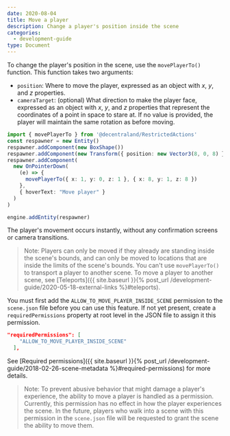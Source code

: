 ```yaml
---
date: 2020-08-04
title: Move a player
description: Change a player's position inside the scene
categories:
  - development-guide
type: Document
---
```


To change the player's position in the scene, use the `movePlayerTo()` function. This function takes two arguments:

- `position`: Where to move the player, expressed as an object with _x_, _y_, and _z_ properties.
- `cameraTarget`: (optional) What direction to make the player face, expressed as an object with _x_, _y_, and _z_ properties that represent the coordinates of a point in space to stare at. If no value is provided, the player will maintain the same rotation as before moving.

```ts
import { movePlayerTo } from '@decentraland/RestrictedActions'
const respawner = new Entity()
respawner.addComponent(new BoxShape())
respawner.addComponent(new Transform({ position: new Vector3(8, 0, 8) }))
respawner.addComponent(
  new OnPointerDown(
    (e) => {
      movePlayerTo({ x: 1, y: 0, z: 1 }, { x: 8, y: 1, z: 8 })
    },
    { hoverText: "Move player" }
  )
)

engine.addEntity(respawner)
```

The player's movement occurs instantly, without any confirmation screens or camera transitions.

> Note: Players can only be moved if they already are standing inside the scene's bounds, and can only be moved to locations that are inside the limits of the scene's bounds. You can't use `movePlayerTo()` to transport a player to another scene. To move a player to another scene, see [Teleports]({{ site.baseurl }}{% post_url /development-guide/2020-05-18-external-links %}#teleports).

You must first add the `ALLOW_TO_MOVE_PLAYER_INSIDE_SCENE` permission to the `scene.json` file before you can use this feature. If not yet present, create a `requiredPermissions` property at root level in the JSON file to assign it this permission.

```json
"requiredPermissions": [
    "ALLOW_TO_MOVE_PLAYER_INSIDE_SCENE"
  ],
```

See [Required permissions]({{ site.baseurl }}{% post_url /development-guide/2018-02-26-scene-metadata %}#required-permissions) for more details.

> Note: To prevent abusive behavior that might damage a player's experience, the ability to move a player is handled as a permission. Currently, this permission has no effect in how the player experiences the scene. In the future, players who walk into a scene with this permission in the `scene.json` file will be requested to grant the scene the ability to move them.
